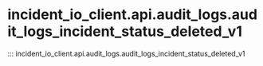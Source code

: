 # incident_io_client.api.audit_logs.audit_logs_incident_status_deleted_v1

::: incident_io_client.api.audit_logs.audit_logs_incident_status_deleted_v1
